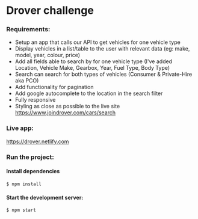 # Drover challenge

### Requirements:

- Setup an app that calls our API to get vehicles for one vehicle type
- Display vehicles in a list/table to the user with relevant data (eg: make, model, year, colour, price)
- Add all fields able to search by for one vehicle type (I've added Location, Vehicle Make, Gearbox, Year, Fuel Type, Body Type)
- Search can search for both types of vehicles (Consumer & Private-Hire aka PCO)
- Add functionality for pagination
- Add google autocomplete to the location in the search filter
- Fully responsive
- Styling as close as possible to the live site https://www.joindrover.com/cars/search

### Live app:

https://drover.netlify.com

### Run the project:

#### Install dependencies

```
$ npm install
```

#### Start the development server:

```
$ npm start
```

